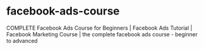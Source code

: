 # facebook-ads-course
COMPLETE Facebook Ads Course for Beginners | Facebook Ads Tutorial | Facebook Marketing Course | the complete facebook ads course - beginner to advanced
